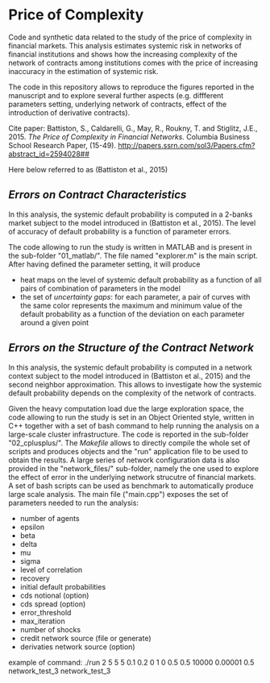 # Price of Complexity
Code and synthetic data related to the study of the price of complexity in financial markets. This analysis estimates systemic risk in networks of financial institutions and shows how the increasing complexity of the network of contracts among institutions comes with the price of increasing inaccuracy in the estimation of systemic risk.

The code in this repository allows to reproduce the figures reported in the manuscript and to explore several further aspects (e.g. diffferent parameters setting, underlying network of contracts, effect of the introduction of derivative contracts).

Cite paper:
Battiston, S., Caldarelli, G., May, R., Roukny, T. and Stiglitz, J.E., 2015. 
*The Price of Complexity in Financial Networks.* 
Columbia Business School Research Paper, (15-49).
http://papers.ssrn.com/sol3/Papers.cfm?abstract_id=2594028##

Here below referred to as (Battiston et al., 2015)

## *Errors on Contract Characteristics*

In this analysis, the systemic default probability is computed in a 2-banks market subject to the model introduced in (Battiston et al., 2015).  The level of accuracy of default probability is a function of parameter errors. 

The code allowing to run the study is written in MATLAB and is present in the sub-folder "01_matlab/". The file named "explorer.m" is the main script. After having defined the parameter setting, it will produce 
- heat maps on the level of systemic default probability as a function of all pairs of combination of parameters in the model
- the set of *uncertainty gaps*: for each parameter, a pair of curves with the same color represents the maximum and minimum value of the default probability as a function of the deviation on each parameter around a given point

## *Errors on the Structure of the Contract Network*

In this analysis, the systemic default probability is computed in a network context subject to the model introduced in (Battiston et al., 2015) and the second neighbor approximation. This allows to investigate how the systemic default probability depends on the complexity of the network of contracts. 

Given the heavy computation load due the large exploration space, the code allowing to run the study is set in an Object Oriented style, written in C++ together with a set of bash command to help running the analysis on a large-scale cluster infrastructure. The code is reported in the sub-folder "02_cplusplus/". The *Makefile* allows to directly compile the whole set of scripts and produces objects and the "run" application file to be used to obtain the results. A large series of network configuration data is also provided in the "network_files/" sub-folder, namely the one used to explore the effect of error in the underlying network strucutre of financial markets. A set of bash scripts can be used as benchmark to automatically produce large scale analysis. The main file ("main.cpp") exposes the set of parameters needed to run the analysis:

- number of agents	
- epsilon
- beta 
- delta
- mu
- sigma
- level of correlation
- recovery
- initial default probabilities
- cds notional (option)
- cds spread (option)
- error_threshold
- max_iteration
- number of shocks
- credit network source (file or generate)
- derivaties network source (option)

example of command: 
./run 2 5 5 5 0.1 0.2 0 1 0 0.5 0.5 10000 0.00001 0.5 network_test_3 network_test_3
